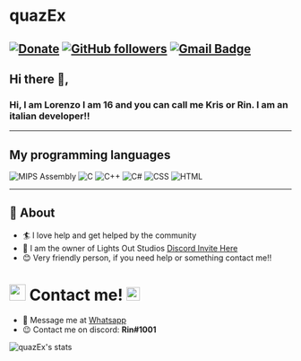 # quazEx
[![Donate](https://img.shields.io/badge/Support-%24-blue)](https://www.paypal.me/thespacetm)
[![GitHub followers](https://img.shields.io/github/followers/quazEx?label=Follow&style=social)](https://github.com/quazEx/?tab=follow)
[![Gmail Badge](https://img.shields.io/badge/-lorenzo.carlo.sasso@gmail.com-c14438?style=flat-square&logo=Gmail&logoColor=white&link=mailto:lorenzo.carlo.sasso@gmail.com)](mailto:lorenzo.carlo.sasso@gmail.com)
---

## Hi there 👋,

### Hi, I am Lorenzo I am 16 and you can call me Kris or Rin. I am an italian developer!!

-------
## My programming languages
<p>
<img alt="MIPS Assembly" src="https://custom-icon-badges.herokuapp.com/badge/Assembly-525252.svg?logo=asm-hex&logoColor=white"></a>
<img alt="C" src="https://custom-icon-badges.herokuapp.com/badge/C-03599C.svg?logo=c-in-hexagon&logoColor=white"></a>
<img alt="C++" src="https://custom-icon-badges.herokuapp.com/badge/C++-9C033A.svg?logo=cpp2&logoColor=white"></a>
<img alt="C#" src="https://custom-icon-badges.herokuapp.com/badge/C%23-68217A.svg?logo=cs2&logoColor=white"></a>
<img alt="CSS" src="https://img.shields.io/badge/CSS-1572B6.svg?logo=css3&logoColor=white"></a>
<img alt="HTML" src="https://img.shields.io/badge/HTML-E34F26.svg?logo=html5&logoColor=white"></a>
</p>

-------  
## 🧐 About

- 🏄‍ I love help and get helped by the community
- 🔦 I am the owner of Lights Out Studios [Discord Invite Here](https://discord.gg/xKpNMtRMs9)
- 😊 Very friendly person, if you need help or something contact me!!

# <img src="https://github.com/TheDudeThatCode/TheDudeThatCode/blob/master/Assets/Hi.gif" width="29px"> Contact me!&nbsp;<img src="https://github.com/TheDudeThatCode/TheDudeThatCode/blob/master/Assets/Earth.gif" width="24px">

- 💬 Message me at [Whatsapp](https://wa.me/3755358450)
- 😉 Contact me on discord: **Rin#1001**

![quazEx's stats](https://github-readme-stats.vercel.app/api?username=quazEx&show_icons=true)
